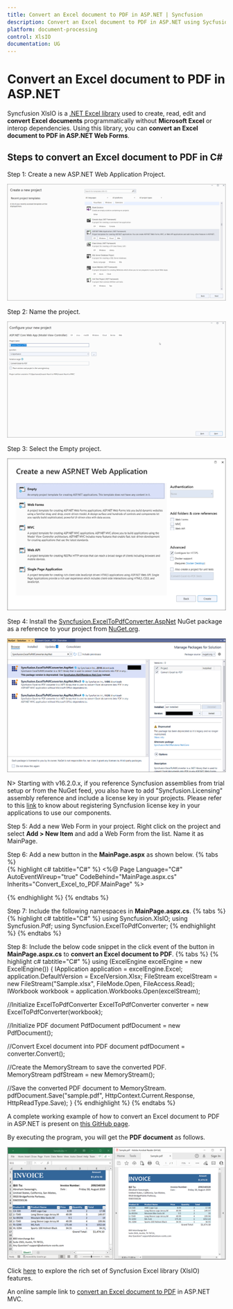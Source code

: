 ```yaml
---
title: Convert an Excel document to PDF in ASP.NET | Syncfusion
description: Convert an Excel document to PDF in ASP.NET using Sycfusion .NET Excel library (XlsIO) without Microsoft Excel or interop dependencies.
platform: document-processing
control: XlsIO
documentation: UG
---
```


# Convert an Excel document to PDF in ASP.NET

Syncfusion XlsIO is a [.NET Excel library](https://www.syncfusion.com/document-processing/excel-framework/net/excel-library) used to create, read, edit and **convert Excel documents** programmatically without **Microsoft Excel** or interop dependencies. Using this library, you can **convert an Excel document to PDF in ASP.NET Web Forms**.

## Steps to convert an Excel document to PDF in C#

Step 1: Create a new ASP.NET Web Application Project.

![Create a ASP.NET Web App project in visual studio](ASP-NET_images\ASP-NET_images_img4.png)

Step 2: Name the project.

![Name the project](ASP-NET_images\ASP-NET_images_img5.png)

Step 3: Select the Empty project.

![Select the Empty App](ASP-NET_images\ASP-NET_images_img6.png)

Step 4: Install the [Syncfusion.ExcelToPdfConverter.AspNet](https://www.nuget.org/packages/Syncfusion.ExcelToPDFConverter.AspNet) NuGet package as a reference to your project from [NuGet.org](https://www.nuget.org/).

![Install Syncfusion.ExcelToPdfConverter.AspNet NuGet Package](ASP-NET_images\ASP-NET_images_img7.png)

N> Starting with v16.2.0.x, if you reference Syncfusion assemblies from trial setup or from the NuGet feed, you also have to add "Syncfusion.Licensing" assembly reference and include a license key in your projects. Please refer to this [link](https://help.syncfusion.com/common/essential-studio/licensing/overview) to know about registering Syncfusion license key in your applications to use our components.

Step 5: Add a new Web Form in your project. Right click on the project and select **Add > New Item** and add a Web Form from the list. Name it as MainPage.

Step 6: Add a new button in the **MainPage.aspx** as shown below.
{% tabs %}  
{% highlight c# tabtitle="C#" %}
<%@ Page Language="C#" AutoEventWireup="true" CodeBehind="MainPage.aspx.cs" Inherits="Convert_Excel_to_PDF.MainPage" %>

<!DOCTYPE html>

<html xmlns="http://www.w3.org/1999/xhtml">
<head runat="server">
    <title></title>
</head>
<body>
    <form id="form1" runat="server">
        <div>
            <asp:Button ID="Button1" runat="server" Text="Convert Excel to PDF" OnClick="OnButtonClicked" />
        </div>
    </form>
</body>
</html>
{% endhighlight %}
{% endtabs %}

Step 7: Include the following namespaces in **MainPage.aspx.cs**.
{% tabs %}
{% highlight c# tabtitle="C#" %}
using Syncfusion.XlsIO;
using Syncfusion.Pdf;
using Syncfusion.ExcelToPdfConverter;
{% endhighlight %}
{% endtabs %}

Step 8: Include the below code snippet in the click event of the button in **MainPage.aspx.cs** to **convert an Excel document to PDF**. 
{% tabs %}
{% highlight c# tabtitle="C#" %}
using (ExcelEngine excelEngine = new ExcelEngine())
{
  IApplication application = excelEngine.Excel;
  application.DefaultVersion = ExcelVersion.Xlsx;
  FileStream excelStream = new FileStream("Sample.xlsx", FileMode.Open, FileAccess.Read);
  IWorkbook workbook = application.Workbooks.Open(excelStream);

  //Initialize ExcelToPdfConverter
  ExcelToPdfConverter converter = new ExcelToPdfConverter(workbook);

  //Initialize PDF document
  PdfDocument pdfDocument = new PdfDocument();

  //Convert Excel document into PDF document
  pdfDocument = converter.Convert();

  //Create the MemoryStream to save the converted PDF.      
  MemoryStream pdfStream = new MemoryStream();

  //Save the converted PDF document to MemoryStream.
  pdfDocument.Save("sample.pdf", HttpContext.Current.Response, HttpReadType.Save);
}
{% endhighlight %}
{% endtabs %}

A complete working example of how to convert an Excel document to PDF in ASP.NET is present on [this GitHub page](https://github.com/SyncfusionExamples/XlsIO-Examples/tree/master/Getting%20Started/ASP.NET%20WebForms/Convert%20Excel%20to%20PDF).

By executing the program, you will get the **PDF document** as follows.

![Output File](ASP-NET_images\ASP-NET_images_img8.png)

Click [here](https://www.syncfusion.com/document-processing/excel-framework/net) to explore the rich set of Syncfusion Excel library (XlsIO) features.

An online sample link to [convert an Excel document to PDF](https://ej2.syncfusion.com/aspnetmvc/Excel/ExcelToPDF#/material3) in ASP.NET MVC.
